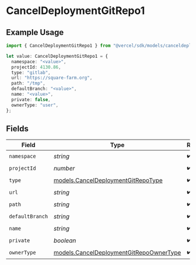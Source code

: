 # CancelDeploymentGitRepo1

## Example Usage

```typescript
import { CancelDeploymentGitRepo1 } from "@vercel/sdk/models/canceldeploymentop.js";

let value: CancelDeploymentGitRepo1 = {
  namespace: "<value>",
  projectId: 4130.86,
  type: "gitlab",
  url: "https://square-farm.org",
  path: "/tmp",
  defaultBranch: "<value>",
  name: "<value>",
  private: false,
  ownerType: "user",
};
```

## Fields

| Field                                                                                    | Type                                                                                     | Required                                                                                 | Description                                                                              |
| ---------------------------------------------------------------------------------------- | ---------------------------------------------------------------------------------------- | ---------------------------------------------------------------------------------------- | ---------------------------------------------------------------------------------------- |
| `namespace`                                                                              | *string*                                                                                 | :heavy_check_mark:                                                                       | N/A                                                                                      |
| `projectId`                                                                              | *number*                                                                                 | :heavy_check_mark:                                                                       | N/A                                                                                      |
| `type`                                                                                   | [models.CancelDeploymentGitRepoType](../models/canceldeploymentgitrepotype.md)           | :heavy_check_mark:                                                                       | N/A                                                                                      |
| `url`                                                                                    | *string*                                                                                 | :heavy_check_mark:                                                                       | N/A                                                                                      |
| `path`                                                                                   | *string*                                                                                 | :heavy_check_mark:                                                                       | N/A                                                                                      |
| `defaultBranch`                                                                          | *string*                                                                                 | :heavy_check_mark:                                                                       | N/A                                                                                      |
| `name`                                                                                   | *string*                                                                                 | :heavy_check_mark:                                                                       | N/A                                                                                      |
| `private`                                                                                | *boolean*                                                                                | :heavy_check_mark:                                                                       | N/A                                                                                      |
| `ownerType`                                                                              | [models.CancelDeploymentGitRepoOwnerType](../models/canceldeploymentgitrepoownertype.md) | :heavy_check_mark:                                                                       | N/A                                                                                      |